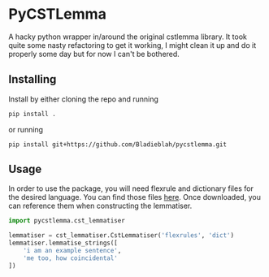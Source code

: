 # PyCSTLemma

A hacky python wrapper in/around the original cstlemma library. It took quite some nasty refactoring to get it working, I might clean it up and do it properly some day but for now I can't be bothered.

## Installing

Install by either cloning the repo and running

```bash
pip install .
```

or running

```
pip install git+https://github.com/Bladieblah/pycstlemma.git
```

## Usage

In order to use the package, you will need flexrule and dictionary files for the desired language. You can find those files [here](https://github.com/kuhumcst/texton-linguistic-resources). Once downloaded, you can reference them when constructing the lemmatiser.

```python
import pycstlemma.cst_lemmatiser

lemmatiser = cst_lemmatiser.CstLemmatiser('flexrules', 'dict')
lemmatiser.lemmatise_strings([
    'i am an example sentence',
    'me too, how coincidental'
])
```